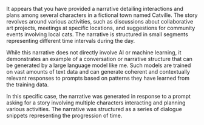 It appears that you have provided a narrative detailing interactions and plans among several characters in a fictional town named Catville. The story revolves around various activities, such as discussions about collaborative art projects, meetings at specific locations, and suggestions for community events involving local cats. The narrative is structured in small segments representing different time intervals during the day.

While this narrative does not directly involve AI or machine learning, it demonstrates an example of a conversation or narrative structure that can be generated by a large language model like me. Such models are trained on vast amounts of text data and can generate coherent and contextually relevant responses to prompts based on patterns they have learned from the training data.

In this specific case, the narrative was generated in response to a prompt asking for a story involving multiple characters interacting and planning various activities. The narrative was structured as a series of dialogue snippets representing the progression of time.
